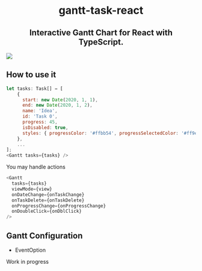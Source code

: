 <h1 align="center">gantt-task-react</h1>
<h2 align="center">Interactive Gantt Chart for React with TypeScript.</h2>
<img src="https://user-images.githubusercontent.com/26743903/88215863-f35d5f00-cc64-11ea-81db-e829e6e9b5c8.png"/>

## How to use it

```javascript
let tasks: Task[] = [
    {
      start: new Date(2020, 1, 1),
      end: new Date(2020, 1, 2),
      name: 'Idea',
      id: 'Task 0',
      progress: 45,
      isDisabled: true,
      styles: { progressColor: '#ffbb54', progressSelectedColor: '#ff9e0d' },
    },
    ...
];
<Gantt tasks={tasks} />
```

You may handle actions

```javascript
<Gantt
  tasks={tasks}
  viewMode={view}
  onDateChange={onTaskChange}
  onTaskDelete={onTaskDelete}
  onProgressChange={onProgressChange}
  onDoubleClick={onDblClick}
/>
```

## Gantt Configuration

- EventOption

Work in progress
